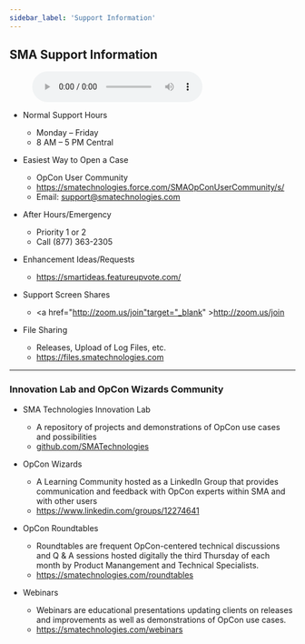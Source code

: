 ```yaml
---
sidebar_label: 'Support Information'
---
```


## SMA Support Information

<figure>
    <audio
        controls
        src="audiobasic/SMASupportInformation.mp3">
            Your browser does not support the
            <code>audio</code> element.
    </audio>
</figure>

* Normal Support Hours  
  * Monday – Friday  
  * 8 AM – 5 PM Central  

* Easiest Way to Open a Case  
  * OpCon User Community 
  * <a href="https://smatechnologies.force.com/SMAOpConUserCommunity/s/" target="_blank">https://smatechnologies.force.com/SMAOpConUserCommunity/s/</a>
  * Email: <a href="mailto:support@smatechnologies.com">support@smatechnologies.com</a> 

* After Hours/Emergency  
  * Priority 1 or 2  
  * Call (877) 363-2305  

* Enhancement Ideas/Requests  
  * <a href="https://smartideas.featureupvote.com/" target="_blank">https://smartideas.featureupvote.com/</a>

* Support Screen Shares  
  * <a href="http://zoom.us/join"target="_blank" >http://zoom.us/join</a>

* File Sharing
  * Releases, Upload of Log Files, etc.
  * <a href="https://files.smatechnologies.com" target="_blank">https://files.smatechnologies.com</a>

---

### Innovation Lab and OpCon Wizards Community

* SMA Technologies Innovation Lab
  * A repository of projects and demonstrations of OpCon use cases and possibilities
  * <a href="https://github.com/SMATechnologies" target="_blank">github.com/SMATechnologies</a>

* OpCon Wizards
  * A Learning Community hosted as a LinkedIn Group that provides communication and feedback with OpCon experts within SMA and with other users
  * <a href="https://www.linkedin.com/groups/12274641" target="_blank">https://www.linkedin.com/groups/12274641</a>

* OpCon Roundtables
  * Roundtables are frequent OpCon-centered technical discussions and Q & A sessions hosted digitally the third Thursday of each month by Product Manangement and Technical Specialists.
  * <a href="https://smatechnologies.com/roundtables" target="_blank">https://smatechnologies.com/roundtables</a>

* Webinars
  * Webinars are educational presentations updating clients on releases and improvements as well as demonstrations of OpCon use cases.
  * <a href="https://smatechnologies.com/webinars" target="_blank">https://smatechnologies.com/webinars</a>
